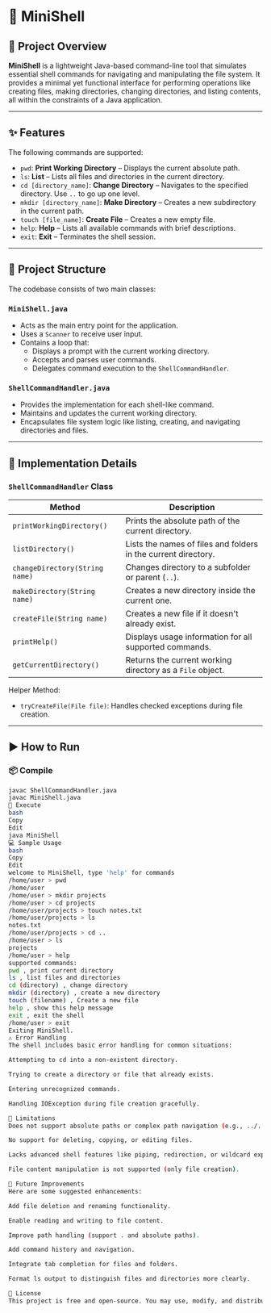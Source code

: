 # 🐚 MiniShell

## 📖 Project Overview

**MiniShell** is a lightweight Java-based command-line tool that simulates essential shell commands for navigating and manipulating the file system. It provides a minimal yet functional interface for performing operations like creating files, making directories, changing directories, and listing contents, all within the constraints of a Java application.

---

## ✨ Features

The following commands are supported:

- `pwd`: **Print Working Directory** – Displays the current absolute path.
- `ls`: **List** – Lists all files and directories in the current directory.
- `cd [directory_name]`: **Change Directory** – Navigates to the specified directory. Use `..` to go up one level.
- `mkdir [directory_name]`: **Make Directory** – Creates a new subdirectory in the current path.
- `touch [file_name]`: **Create File** – Creates a new empty file.
- `help`: **Help** – Lists all available commands with brief descriptions.
- `exit`: **Exit** – Terminates the shell session.

---

## 🧱 Project Structure

The codebase consists of two main classes:

### `MiniShell.java`
- Acts as the main entry point for the application.
- Uses a `Scanner` to receive user input.
- Contains a loop that:
  - Displays a prompt with the current working directory.
  - Accepts and parses user commands.
  - Delegates command execution to the `ShellCommandHandler`.

### `ShellCommandHandler.java`
- Provides the implementation for each shell-like command.
- Maintains and updates the current working directory.
- Encapsulates file system logic like listing, creating, and navigating directories and files.

---

## 🔧 Implementation Details

### `ShellCommandHandler` Class

| Method | Description |
|--------|-------------|
| `printWorkingDirectory()` | Prints the absolute path of the current directory. |
| `listDirectory()` | Lists the names of files and folders in the current directory. |
| `changeDirectory(String name)` | Changes directory to a subfolder or parent (`..`). |
| `makeDirectory(String name)` | Creates a new directory inside the current one. |
| `createFile(String name)` | Creates a new file if it doesn't already exist. |
| `printHelp()` | Displays usage information for all supported commands. |
| `getCurrentDirectory()` | Returns the current working directory as a `File` object. |

Helper Method:
- `tryCreateFile(File file)`: Handles checked exceptions during file creation.

---

## ▶️ How to Run

### 📦 Compile

```bash
javac ShellCommandHandler.java
javac MiniShell.java
🚀 Execute
bash
Copy
Edit
java MiniShell
💻 Sample Usage
bash
Copy
Edit
welcome to MiniShell, type 'help' for commands
/home/user > pwd
/home/user
/home/user > mkdir projects
/home/user > cd projects
/home/user/projects > touch notes.txt
/home/user/projects > ls
notes.txt
/home/user/projects > cd ..
/home/user > ls
projects
/home/user > help
supported commands:
pwd , print current directory
ls , list files and directories
cd (directory) , change directory
mkdir (directory) , create a new directory
touch (filename) , Create a new file
help , show this help message
exit , exit the shell
/home/user > exit
Exiting MiniShell.
⚠️ Error Handling
The shell includes basic error handling for common situations:

Attempting to cd into a non-existent directory.

Trying to create a directory or file that already exists.

Entering unrecognized commands.

Handling IOException during file creation gracefully.

🚫 Limitations
Does not support absolute paths or complex path navigation (e.g., ../../folder).

No support for deleting, copying, or editing files.

Lacks advanced shell features like piping, redirection, or wildcard expansion.

File content manipulation is not supported (only file creation).

🔮 Future Improvements
Here are some suggested enhancements:

Add file deletion and renaming functionality.

Enable reading and writing to file content.

Improve path handling (support . and absolute paths).

Add command history and navigation.

Integrate tab completion for files and folders.

Format ls output to distinguish files and directories more clearly.

📝 License
This project is free and open-source. You may use, modify, and distribute it for educational or personal purposes.


